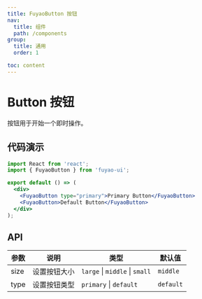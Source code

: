 ```yaml
---
title: FuyaoButton 按钮
nav:
  title: 组件
  path: /components
group:
  title: 通用
  order: 1

toc: content
---
```


# Button 按钮

按钮用于开始一个即时操作。

## 代码演示

<code src="./demos/basic.tsx" title="基础用法" desc="基础按钮用法。"></code>

<code src="./demos/size.tsx" title="按钮尺寸" desc="按钮有大、中、小三种尺寸。"></code>

```jsx
import React from 'react';
import { FuyaoButton } from 'fuyao-ui';

export default () => (
  <div>
    <FuyaoButton type="primary">Primary Button</FuyaoButton>
    <FuyaoButton>Default Button</FuyaoButton>
  </div>
);
```

## API

| 参数 | 说明         | 类型                           | 默认值    |
| ---- | ------------ | ------------------------------ | --------- |
| size | 设置按钮大小 | `large` \| `middle` \| `small` | `middle`  |
| type | 设置按钮类型 | `primary` \| `default`         | `default` |
